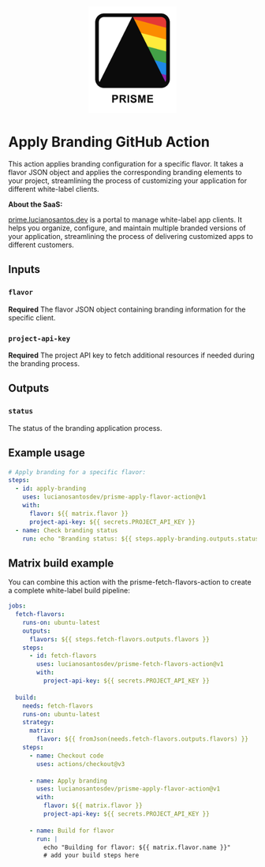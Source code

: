 <p align="center">
  <img src="./prisme_logo.png" alt="Prisme Logo" width="180" />
</p>

# Apply Branding GitHub Action

This action applies branding configuration for a specific flavor. It takes a flavor JSON object and applies the corresponding branding elements to your project, streamlining the process of customizing your application for different white-label clients.

**About the SaaS:**

[prime.lucianosantos.dev](https://prime.lucianosantos.dev) is a portal to manage white-label app clients. It helps you organize, configure, and maintain multiple branded versions of your application, streamlining the process of delivering customized apps to different customers.

## Inputs

### `flavor`

**Required** The flavor JSON object containing branding information for the specific client.

### `project-api-key`

**Required** The project API key to fetch additional resources if needed during the branding process.

## Outputs

### `status`

The status of the branding application process.

## Example usage

```yaml
# Apply branding for a specific flavor:
steps:
  - id: apply-branding
    uses: lucianosantosdev/prisme-apply-flavor-action@v1
    with:
      flavor: ${{ matrix.flavor }}
      project-api-key: ${{ secrets.PROJECT_API_KEY }}
  - name: Check branding status
    run: echo "Branding status: ${{ steps.apply-branding.outputs.status }}"
```

## Matrix build example

You can combine this action with the prisme-fetch-flavors-action to create a complete white-label build pipeline:

```yaml
jobs:
  fetch-flavors:
    runs-on: ubuntu-latest
    outputs:
      flavors: ${{ steps.fetch-flavors.outputs.flavors }}
    steps:
      - id: fetch-flavors
        uses: lucianosantosdev/prisme-fetch-flavors-action@v1
        with:
          project-api-key: ${{ secrets.PROJECT_API_KEY }}

  build:
    needs: fetch-flavors
    runs-on: ubuntu-latest
    strategy:
      matrix:
        flavor: ${{ fromJson(needs.fetch-flavors.outputs.flavors) }}
    steps:
      - name: Checkout code
        uses: actions/checkout@v3
      
      - name: Apply branding
        uses: lucianosantosdev/prisme-apply-flavor-action@v1
        with:
          flavor: ${{ matrix.flavor }}
          project-api-key: ${{ secrets.PROJECT_API_KEY }}
      
      - name: Build for flavor
        run: |
          echo "Building for flavor: ${{ matrix.flavor.name }}"
          # add your build steps here
```